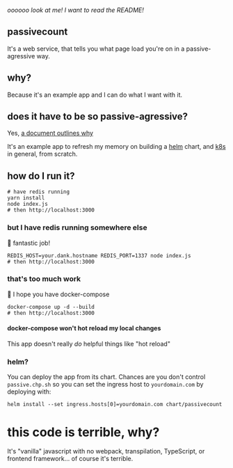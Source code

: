 _oooooo look at me! I want to read the README!_

## passivecount

It's a web service, that tells you what page load you're on in a passive-agressive way.

## why?

Because it's an example app and I can do what I want with it.

## does it have to be so passive-agressive?

Yes, [a document outlines why](README.md)

It's an example app to refresh my memory on building a [helm](https://helm.sh) chart, and [k8s](https://kubernetes.io) in general, from scratch.

## how do I run it?

    # have redis running
    yarn install
    node index.js
    # then http://localhost:3000

### but I have redis running somewhere else

🏅 fantastic job!

    REDIS_HOST=your.dank.hostname REDIS_PORT=1337 node index.js
    # then http://localhost:3000

### that's too much work

🥈 I hope you have docker-compose

    docker-compose up -d --build
    # then http://localhost:3000

#### docker-compose won't hot reload my local changes

This app doesn't really _do_ helpful things like "hot reload"

### helm?

You can deploy the app from its chart. Chances are you don't control `passive.chp.sh` so you can set the ingress host to `yourdomain.com` by deploying with:

    helm install --set ingress.hosts[0]=yourdomain.com chart/passivecount

# this code is terrible, why?

It's "vanilla" javascript with no webpack, transpilation, TypeScript, or frontend framework... of course it's terrible.
